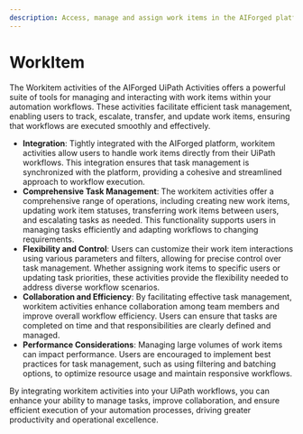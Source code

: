```yaml
---
description: Access, manage and assign work items in the AIForged platform.
---
```


# WorkItem

The Workitem activities of the AIForged UiPath Activities offers a powerful suite of tools for managing and interacting with work items within your automation workflows. These activities facilitate efficient task management, enabling users to track, escalate, transfer, and update work items, ensuring that workflows are executed smoothly and effectively.

* **Integration**: Tightly integrated with the AIForged platform, workitem activities allow users to handle work items directly from their UiPath workflows. This integration ensures that task management is synchronized with the platform, providing a cohesive and streamlined approach to workflow execution.
* **Comprehensive Task Management**: The workitem activities offer a comprehensive range of operations, including creating new work items, updating work item statuses, transferring work items between users, and escalating tasks as needed. This functionality supports users in managing tasks efficiently and adapting workflows to changing requirements.
* **Flexibility and Control**: Users can customize their work item interactions using various parameters and filters, allowing for precise control over task management. Whether assigning work items to specific users or updating task priorities, these activities provide the flexibility needed to address diverse workflow scenarios.
* **Collaboration and Efficiency**: By facilitating effective task management, workitem activities enhance collaboration among team members and improve overall workflow efficiency. Users can ensure that tasks are completed on time and that responsibilities are clearly defined and managed.
* **Performance Considerations**: Managing large volumes of work items can impact performance. Users are encouraged to implement best practices for task management, such as using filtering and batching options, to optimize resource usage and maintain responsive workflows.

By integrating workitem activities into your UiPath workflows, you can enhance your ability to manage tasks, improve collaboration, and ensure efficient execution of your automation processes, driving greater productivity and operational excellence.

